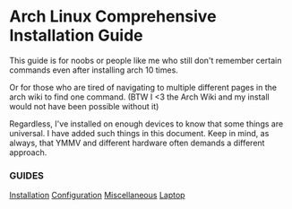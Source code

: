 # Arch Linux Comprehensive Installation Guide
This guide is for noobs or people like me who still don't remember certain commands even after installing arch 10 times.

Or for those who are tired of navigating to multiple different pages in the arch wiki to find one command.
(BTW I <3 the Arch Wiki and my install would not have been possible without it)

Regardless, I've installed on enough devices to know that some things are universal. I have added such things in this document.
Keep in mind, as always, that YMMV and different hardware often demands a different approach.

### GUIDES
[Installation](Installation.md)
[Configuration](Configuration.md)
[Miscellaneous](Miscellaneous.md)
[Laptop](Laptop.md)
